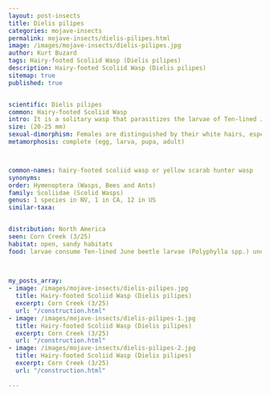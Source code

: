 ```yaml
---
layout: post-insects
title: Dielis pilipes
categories: mojave-insects
permalink: mojave-insects/dielis-pilipes.html
image: /images/mojave-insects/dielis-pilipes.jpg
author: Kurt Buzard
tags: Hairy-footed Scoliid Wasp (Dielis pilipes)
description: Hairy-footed Scoliid Wasp (Dielis pilipes)
sitemap: true
published: true


scientific: Dielis pilipes
common: Hairy-footed Scoliid Wasp
intro: It is a solitary wasp that parasitizes the larvae of Ten-lined June beetles, specifically Polyphylla crinita and P. decemlineata, in sandy soils. The female wasp lays her eggs on the grubs of Ten-lined June beetles, and the wasp larvae feed on the beetle larva.
size: (20-25 mm)
sexual-dimorphism: Females are distinguished by their white hairs, especially on the face, and yellow-marked abdomens
metamorphosis: complete (egg, larva, pupa, adult)



common-names: hairy-footed scoliid wasp or yellow scarab hunter wasp
synonyms: 
order: Hymenoptera (Wasps, Bees and Ants)
family: Scoliidae (Scolid Wasps)
genus: 1 species in NV, 1 in CA, 12 in US
similar-taxa: 


distribution: North America
seen: Corn Creek (3/25)
habitat: open, sandy habitats
food: larvae consume Ten-lined June beetle larvae (Polyphylla spp.) underground
 
   

my_posts_array:
- image: /images/mojave-insects/dielis-pilipes.jpg
  title: Hairy-footed Scoliid Wasp (Dielis pilipes)
  excerpt: Corn Creek (3/25)
  url: "/construction.html"
- image: /images/mojave-insects/dielis-pilipes-1.jpg
  title: Hairy-footed Scoliid Wasp (Dielis pilipes)
  excerpt: Corn Creek (3/25)
  url: "/construction.html"
- image: /images/mojave-insects/dielis-pilipes-2.jpg
  title: Hairy-footed Scoliid Wasp (Dielis pilipes)
  excerpt: Corn Creek (3/25)
  url: "/construction.html"
 
---
```

  
  
 <p></p>
  